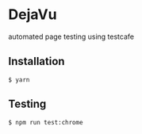 # DejaVu

automated page testing using testcafe

## Installation
```
$ yarn
```

## Testing
```
$ npm run test:chrome
```
